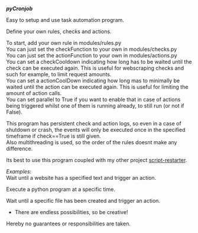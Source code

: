 ***pyCronjob***


Easy to setup and use task automation program.<br/>


Define your own rules, checks and actions.<br/>

To start, add your own rule in modules/rules.py<br/>
You can just set the checkFunction to your own in modules/checks.py<br/>
You can just set the actionFunction to your own in modules/actions.py<br/>
You can set a checkCooldown indicating how long has to be waited until the check can be executed again. This is useful for webscraping checks and such for example, to limit request amounts.<br/>
You can set a actionCoolDown indicating how long mas to minimally be waited until the action can be executed again. This is useful for limiting the amount of action calls.<br/>
You can set parallel to True if you want to enable that in case of actions being triggered whilst one of them is running already, to still run (or not if False).<br/>


This program has persistent check and action logs, so even in a case of shutdown or crash, the events will only be executed once in the specified timeframe if check==True is still given.<br/>
Also multithreading is used, so the order of the rules doesnt make any difference.<br/>


Its best to use this program coupled with my other project [script-restarter](https://github.com/Bastieisendick/script-restarter).

*Examples*:<br/>
Wait until a website has a specified text and trigger an action.<br/>

Execute a python program at a specific time.<br/>

Wait until a specific file has been created and trigger an action.<br/>

+ There are endless possibilities, so be creative!<br/>




Hereby no guarantees or responsibilities are taken.<br/>
